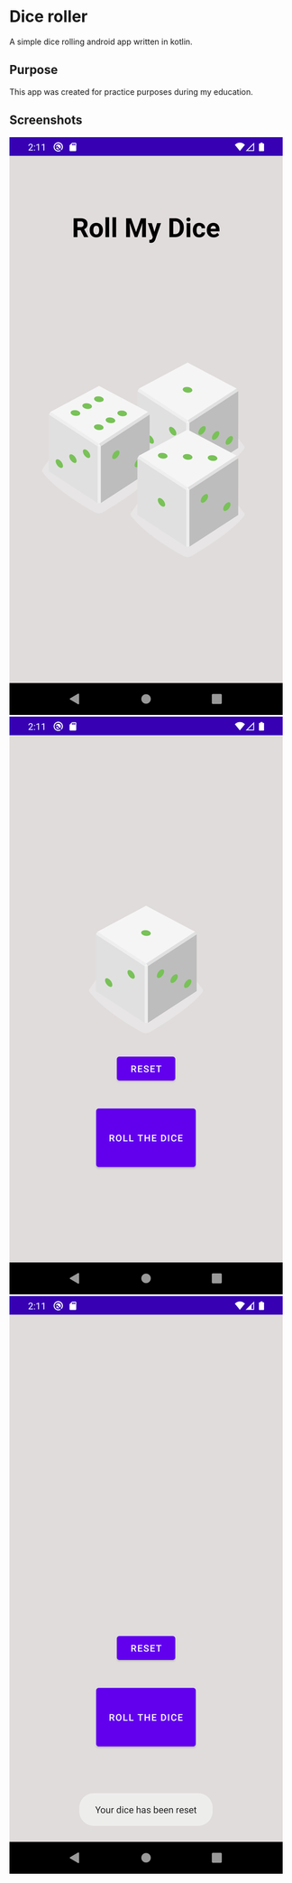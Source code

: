 # Dice roller

A simple dice rolling android app written in kotlin.

## Purpose

This app was created for practice purposes during my education.

## Screenshots

![](readMeImg/Screenshot1.png) ![](readMeImg/Screenshot2.png) ![](readMeImg/Screenshot3.png)
